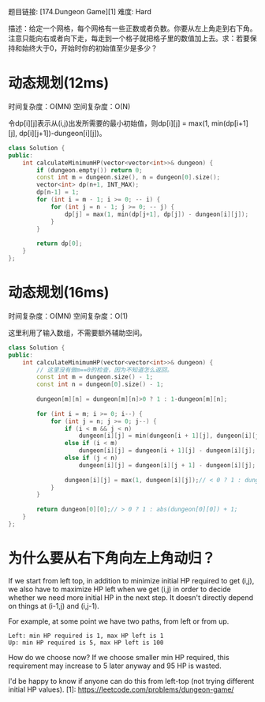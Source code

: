 题目链接: [174.Dungeon Game][1]
难度: Hard

描述：给定一个网格，每个网格有一些正数或者负数。你要从左上角走到右下角。注意只能向右或者向下走，每走到一个格子就把格子里的数值加上去。求：若要保持和始终大于0，开始时你的初始值至少是多少？

# 动态规划(12ms)
时间复杂度：O(MN)
空间复杂度：O(N)

令dp[i][j]表示从(i,j)出发所需要的最小初始值，则dp[i][j] = max(1, min(dp[i+1][j], dp[i][j+1])-dungeon[i][j])。

```cpp
class Solution {
public:
    int calculateMinimumHP(vector<vector<int>>& dungeon) {
        if (dungeon.empty()) return 0;
        const int m = dungeon.size(), n = dungeon[0].size();
        vector<int> dp(n+1, INT_MAX);
        dp[n-1] = 1;
        for (int i = m - 1; i >= 0; -- i) {
            for (int j = n - 1; j >= 0; -- j) {
                dp[j] = max(1, min(dp[j+1], dp[j]) - dungeon[i][j]);
            }
        }
        
        return dp[0];
    }
};
```

# 动态规划(16ms)
时间复杂度：O(MN)
空间复杂度：O(1)

这里利用了输入数组，不需要额外辅助空间。

```cpp
class Solution {
public:
    int calculateMinimumHP(vector<vector<int>>& dungeon) {
        // 这里没有做m==0的检查，因为不知道怎么返回。
        const int m = dungeon.size() - 1;
        const int n = dungeon[0].size() - 1;
    
        dungeon[m][n] = dungeon[m][n]>0 ? 1 : 1-dungeon[m][n];
    
        for (int i = m; i >= 0; i--) {
            for (int j = n; j >= 0; j--) {
                if (i < m && j < n)
                    dungeon[i][j] = min(dungeon[i + 1][j], dungeon[i][j + 1]) - dungeon[i][j];
                else if (i < m)
                    dungeon[i][j] = dungeon[i + 1][j] - dungeon[i][j];
                else if (j < n)
                    dungeon[i][j] = dungeon[i][j + 1] - dungeon[i][j];
    
                dungeon[i][j] = max(1, dungeon[i][j]);// < 0 ? 1 : dungeon[i][j];
            }
        }
    
        return dungeon[0][0];// > 0 ? 1 : abs(dungeon[0][0]) + 1;
    }
};
```

# 为什么要从右下角向左上角动归？
If we start from left top, in addition to minimize initial HP required to get (i,j), we also have to maximize HP left when we get (i,j) in order to decide whether we need more initial HP in the next step. It doesn't directly depend on things at (i-1,j) and (i,j-1).

For example, at some point we have two paths, from left or from up.

```
Left: min HP required is 1, max HP left is 1
Up: min HP required is 5, max HP left is 100
```

How do we choose now? If we choose smaller min HP required, this requirement may increase to 5 later anyway and 95 HP is wasted.

I'd be happy to know if anyone can do this from left-top (not trying different initial HP values).
[1]: https://leetcode.com/problems/dungeon-game/